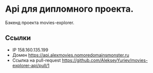 # Api для дипломного проекта.

Бэкенд проекта movies-explorer.

## Ссылки
* IP 158.160.135.199
* Домен https://api.alexmovies.nomoredomainsmonster.ru
* Ссылка на pull-request https://github.com/AlekseyYuriev/movies-explorer-api/pull/1
